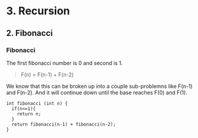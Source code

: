 # 3. Recursion

## 2. Fibonacci

### Fibonacci 
The first fibonacci number is 0 and second is 1. 
>F(n) = F(n-1) + F(n-2)

We know that this can be broken up into a couple sub-problemns like F(n-1) and F(n-2). And it will continue down until the base reaches F(0) and F(1).

```
int fibonacci (int n) {   
  if(n<=1){
    return n;
  }
  return fibonacci(n-1) + fibonacci(n-2);  
}
```